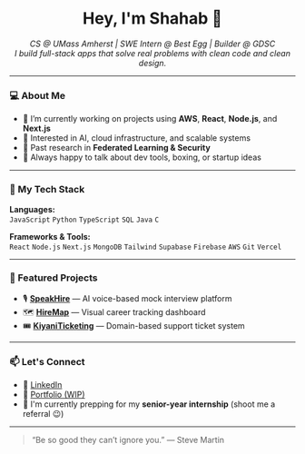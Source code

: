 <h1 align="center">Hey, I'm Shahab 👋</h1>

<p align="center">
  <em>CS @ UMass Amherst | SWE Intern @ Best Egg | Builder @ GDSC</em><br>
  <em>I build full-stack apps that solve real problems with clean code and clean design.</em>
</p>

---

### 💻 About Me

- 🔭 I’m currently working on projects using **AWS**, **React**, **Node.js**, and **Next.js**
- 🧠 Interested in AI, cloud infrastructure, and scalable systems
- 🧪 Past research in **Federated Learning & Security**
- 💬 Always happy to talk about dev tools, boxing, or startup ideas

---

### 🚀 My Tech Stack

**Languages:**  
`JavaScript` `Python` `TypeScript` `SQL` `Java` `C`

**Frameworks & Tools:**  
`React` `Node.js` `Next.js` `MongoDB` `Tailwind` `Supabase` `Firebase` `AWS` `Git` `Vercel`

---

### 📌 Featured Projects

- 🎙️ **[SpeakHire](https://github.com/ShahabKiyani/SpeakHire)** — AI voice-based mock interview platform  
- 🗺️ **[HireMap](https://github.com/ShahabKiyani/HireMap)** — Visual career tracking dashboard  
- 🎟️ **[KiyaniTicketing](https://github.com/ShahabKiyani/KiyaniTicketing)** — Domain-based support ticket system

---

### 📫 Let's Connect

- 💼 [LinkedIn](https://www.linkedin.com/in/shahabkiyani)
- 🧠 [Portfolio (WIP)](https://github.com/ShahabKiyani)
- 🐍 I'm currently prepping for my **senior-year internship** (shoot me a referral 😉)

---

> “Be so good they can’t ignore you.” — Steve Martin
